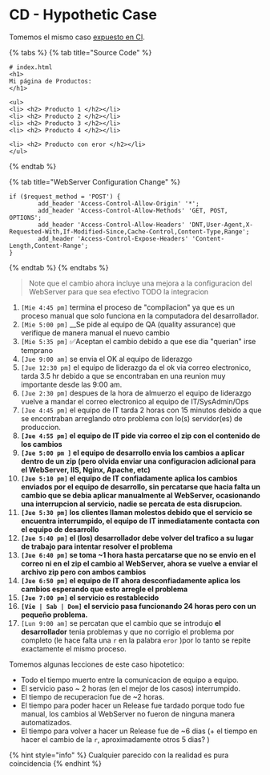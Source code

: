 # CD - Hypothetic Case

Tomemos el mismo caso [expuesto en CI](../continuous-integration/ci-hypothetic-case.md).

{% tabs %}
{% tab title="Source Code" %}
```text
# index.html
<h1>
Mi página de Productos:
</h1>

<ul>
<li> <h2> Producto 1 </h2></li>
<li> <h2> Producto 2 </h2></li>
<li> <h2> Producto 3 </h2></li>
<li> <h2> Producto 4 </h2></li>
 
<li> <h2> Producto con eror </h2></li>
</ul>
```
{% endtab %}

{% tab title="WebServer Configuration Change" %}
```text
if ($request_method = 'POST') {
        add_header 'Access-Control-Allow-Origin' '*';
        add_header 'Access-Control-Allow-Methods' 'GET, POST, OPTIONS';
        add_header 'Access-Control-Allow-Headers' 'DNT,User-Agent,X-Requested-With,If-Modified-Since,Cache-Control,Content-Type,Range';
        add_header 'Access-Control-Expose-Headers' 'Content-Length,Content-Range';
}
```
{% endtab %}
{% endtabs %}

> Note que el cambio ahora incluye una mejora a la configuracion del WebServer para que sea efectivo TODO la integracion

1. `[Mie 4:45 pm]` termina el proceso de "compilacion" ya que es un proceso manual que solo funciona en la computadora del desarrollador.
2. `[Mie 5:00 pm]`  __Se pide al equipo de QA \(quality assurance\) que verifique de manera manual el nuevo cambio
3. `[Mie 5:35 pm]` ✅Aceptan el cambio debido a que ese dia "querian" irse temprano
4. `[Jue 9:00 am]` se envia el OK al equipo de liderazgo
5. `[Jue 12:30 pm]` el equipo de liderazgo da el ok via correo electronico, tarda 3.5 hr debido a que se encontraban en una reunion muy importante desde las 9:00 am.
6. `[Jue 2:30 pm]` despues de la hora de almuerzo el equipo de liderazgo vuelve a mandar el correo electronico al equipo de IT/SysAdmin/Ops 
7. `[Jue 4:45 pm]` el equipo de IT tarda 2 horas con 15 minutos debido a que se encontraban arreglando otro problema con lo\(s\) servidor\(es\) de produccion.
8. **`[Jue 4:55 pm]` el equipo de IT pide via correo el zip con el contenido de los cambios**
9. **`[Jue 5:00 pm ]` el equipo de desarrollo envia los cambios a aplicar dentro de un zip \(pero olvida enviar una configuracion adicional para el WebServer, IIS, Nginx, Apache, etc\)**
10. **`[Jue 5:10 pm]` el equipo de IT confiadamente aplica los cambios enviados por el equipo de desarrollo, sin percatarse que hacia falta un cambio que se debia aplicar manualmente al WebServer, ocasionando una interrupcion al servicio, nadie se percata de esta disrupcion.**
11. **`[Jue 5:30 pm]` los clientes llaman molestos debido que el servicio se encuentra interrumpido, el equipo de IT inmediatamente contacta con el equipo de desarrollo**
12. **`[Jue 5:40 pm]` el \(los\) desarrollador debe volver del trafico a su lugar de trabajo para intentar resolver el problema** 
13. **`[Jue 6:40 pm]` se toma ~1 hora hasta percatarse que no se envio en el correo ni en el zip el cambio al WebServer, ahora se vuelve a enviar el archivo zip pero con ambos cambios**
14. **`[Jue 6:50 pm]` el equipo de IT ahora desconfiadamente aplica los cambios esperando que esto arregle el problema**
15. **`[Jue 7:00 pm]` el servicio es restablecido**
16. **`[Vie | Sab | Dom]` el servicio pasa funcionando 24 horas pero con un pequeño problema.**
17. `[Lun 9:00 am]` se percatan que el cambio que se introdujo **el desarrollador** tenia problemas y que no corrigio el problema por completo \(le hace falta una `r` en la palabra `eror` \)por lo tanto se repite exactamente el mismo proceso.

Tomemos algunas lecciones de este caso hipotetico:

* Todo el tiempo muerto entre la comunicacion de equipo a equipo.
*  El servicio paso ~ 2 horas \(en el mejor de los casos\) interrumpido.
* El tiempo de recuperacion fue de ~2 horas.
* El tiempo para poder hacer un Release fue tardado porque todo fue manual, los cambios al WebServer no fueron de ninguna manera automatizados.
* El tiempo para volver a hacer un Release fue de ~6 dias \(+ el tiempo en hacer el cambio de la  `r`, aproximadamente otros 5 dias? \)



{% hint style="info" %}
Cualquier parecido con la realidad es pura coincidencia
{% endhint %}

